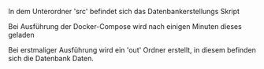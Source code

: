 In dem Unterordner 'src' befindet sich das Datenbankerstellungs Skript

Bei Ausführung der Docker-Compose wird nach einigen Minuten dieses geladen

Bei erstmaliger Ausführung wird ein 'out' Ordner erstellt, in diesem befinden
sich die Datenbank Daten.